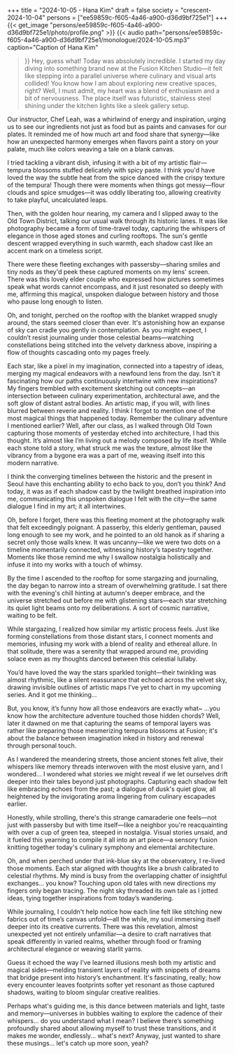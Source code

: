 +++
title = "2024-10-05 - Hana Kim"
draft = false
society = "crescent-2024-10-04"
persons = ["ee59859c-f605-4a46-a900-d36d9bf725e1"]
+++
{{< get_image "persons/ee59859c-f605-4a46-a900-d36d9bf725e1/photo/profile.png" >}}
{{< audio
    path="persons/ee59859c-f605-4a46-a900-d36d9bf725e1/monologue/2024-10-05.mp3" 
    caption="Caption of Hana Kim"
>}}
Hey, guess what! Today was absolutely incredible.
I started my day diving into something brand new at the Fusion Kitchen Studio—it felt like stepping into a parallel universe where culinary and visual arts collided! You know how I am about exploring new creative spaces, right? Well, I must admit, my heart was a blend of enthusiasm and a bit of nervousness. The place itself was futuristic, stainless steel shining under the kitchen lights like a sleek gallery setup.

Our instructor, Chef Leah, was a whirlwind of energy and inspiration, urging us to see our ingredients not just as food but as paints and canvases for our plates. It reminded me of how much art and food share that synergy—like how an unexpected harmony emerges when flavors paint a story on your palate, much like colors weaving a tale on a blank canvas.

I tried tackling a vibrant dish, infusing it with a bit of my artistic flair—tempura blossoms stuffed delicately with spicy paste. I think you'd have loved the way the subtle heat from the spice danced with the crispy texture of the tempura! Though there were moments when things got messy—flour clouds and spice smudges—it was oddly liberating too, allowing creativity to take playful, uncalculated leaps.

Then, with the golden hour nearing, my camera and I slipped away to the Old Town District, talking our usual walk through its historic lanes. It was like photography became a form of time-travel today, capturing the whispers of elegance in those aged stones and curling rooftops. The sun's gentle descent wrapped everything in such warmth, each shadow cast like an accent mark on a timeless script.

There were these fleeting exchanges with passersby—sharing smiles and tiny nods as they'd peek these captured moments on my lens' screen. There was this lovely elder couple who expressed how pictures sometimes speak what words cannot encompass, and it just resonated so deeply with me, affirming this magical, unspoken dialogue between history and those who pause long enough to listen.

Oh, and tonight, perched on the rooftop with the blanket wrapped snugly around, the stars seemed closer than ever. It's astonishing how an expanse of sky can cradle you gently in contemplation. As you might expect, I couldn’t resist journaling under those celestial beams—watching constellations being stitched into the velvety darkness above, inspiring a flow of thoughts cascading onto my pages freely.

Each star, like a pixel in my imagination, connected into a tapestry of ideas, merging my magical endeavors with a newfound lens from the day. Isn't it fascinating how our paths continuously intertwine with new inspirations? My fingers trembled with excitement sketching out concepts—an intersection between culinary experimentation, architectural awe, and the soft glow of distant astral bodies. An artistic map, if you will, with lines blurred between reverie and reality.
I think I forgot to mention one of the most magical things that happened today. Remember the culinary adventure I mentioned earlier? Well, after our class, as I walked through Old Town capturing those moments of yesterday etched into architecture, I had this thought. It’s almost like I’m living out a melody composed by life itself. While each stone told a story, what struck me was the texture, almost like the vibrancy from a bygone era was a part of me, weaving itself into this modern narrative.

I think the converging timelines between the historic and the present in Seoul have this enchanting ability to echo back to you, don’t you think? And today, it was as if each shadow cast by the twilight breathed inspiration into me, communicating this unspoken dialogue I felt with the city—the same dialogue I find in my art; it all intertwines.

Oh, before I forget, there was this fleeting moment at the photography walk that felt exceedingly poignant. A passerby, this elderly gentleman, paused long enough to see my work, and he pointed to an old hanok as if sharing a secret only those walls knew. It was uncanny—like we were two dots on a timeline momentarily connected, witnessing history’s tapestry together. Moments like those remind me why I swallow nostalgia holistically and infuse it into my works with a touch of whimsy.

By the time I ascended to the rooftop for some stargazing and journaling, the day began to narrow into a stream of overwhelming gratitude. I sat there with the evening's chill hinting at autumn's deeper embrace, and the universe stretched out before me with glistening stars—each star stretching its quiet light beams onto my deliberations. A sort of cosmic narrative, waiting to be felt.

While stargazing, I realized how similar my artistic process feels. Just like forming constellations from those distant stars, I connect moments and memories, infusing my work with a blend of reality and ethereal allure. In that solitude, there was a serenity that wrapped around me, providing solace even as my thoughts danced between this celestial lullaby.

You’d have loved the way the stars sparkled tonight—their twinkling was almost rhythmic, like a silent reassurance that echoed across the velvet sky, drawing invisible outlines of artistic maps I’ve yet to chart in my upcoming series. And it got me thinking...

But, you know, it’s funny how all those endeavors are exactly what~
...you know how the architecture adventure touched those hidden chords? Well, later it dawned on me that capturing the seams of temporal layers was rather like preparing those mesmerizing tempura blossoms at Fusion; it's about the balance between imagination inked in history and renewal through personal touch.

As I wandered the meandering streets, those ancient stones felt alive, their whispers like memory threads interwoven with the most elusive yarn, and I wondered... I wondered what stories we might reveal if we let ourselves drift deeper into their tales beyond just photographs. Capturing each shadow felt like embracing echoes from the past; a dialogue of dusk's quiet glow, all heightened by the invigorating aroma lingering from culinary escapades earlier. 

Honestly, while strolling, there's this strange camaraderie one feels—not just with passersby but with time itself—like a neighbor you're reacquainting with over a cup of green tea, steeped in nostalgia. Visual stories unsaid, and it fueled this yearning to compile it all into an art piece—a sensory fusion knitting together today's culinary symphony and elemental architecture.

Oh, and when perched under that ink-blue sky at the observatory, I re-lived those moments. Each star aligned with thoughts like a brush calibrated to celestial rhythms. My mind is busy from the overlapping chatter of insightful exchanges... you know? Touching upon old tales with new directions my fingers only began tracing. The night sky threaded its own tale as I jotted ideas, tying together inspirations from today’s wandering.

While journaling, I couldn't help notice how each line felt like stitching new fabrics out of time’s canvas unfold—all the while, my soul immersing itself deeper into its creative currents. There was this revelation, almost unexpected yet not entirely unfamiliar—a desire to craft narratives that speak differently in varied realms, whether through food or framing architectural elegance or weaving starlit yarns.

Guess it echoed the way I've learned illusions mesh both my artistic and magical sides—melding transient layers of reality with snippets of dreams that bridge present into history’s enchantment. It's fascinating, really; how every encounter leaves footprints softer yet resonant as those captured shadows, waiting to bloom singular creative realities.

Perhaps what's guiding me, is this dance between materials and light, taste and memory—universes in bubbles waiting to explore the cadence of their whispers... do you understand what I mean? I believe there’s something profoundly shared about allowing myself to trust these transitions, and it makes me wonder, endlessly... what's next?
Anyway, just wanted to share these musings... let's catch up more soon, yeah?
